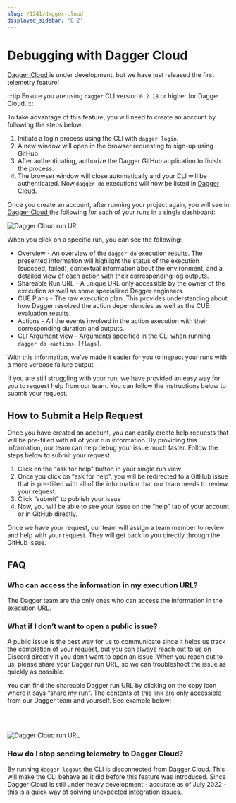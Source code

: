 ```yaml
---
slug: /1241/dagger-cloud
displayed_sidebar: '0.2'
---
```


# Debugging with Dagger Cloud

<p><a href="https://dagger.cloud/" target="_blank" rel="external"> Dagger Cloud </a> is under development, but we have just released the first telemetry feature!</p>

:::tip
Ensure you are using `dagger` CLI version `0.2.18` or higher for Dagger Cloud.
:::

To take advantage of this feature, you will need to create an account by following the steps below:

1. Initiate a login process using the CLI with `dagger login`.
2. A new window will open in the browser requesting to sign-up using GitHub.
3. After authenticating, authorize the Dagger GitHub application to finish the process.
4. The browser window will close automatically and your CLI will be authenticated. Now,`dagger do` executions will now be listed in <a href="https://dagger.cloud/" target="_blank" rel="external">Dagger Cloud</a>.

Once you create an account, after running your project again, you will see in <a href="https://dagger.cloud/" target="_blank" rel="external"> Dagger Cloud </a> the following for each of your runs in a single dashboard:

![Dagger Cloud run URL](/img/dagger-cloud/runs.png)

When you click on a specific run, you can see the following:

- Overview - An overview of the `dagger do` execution results. The presented information will highlight the status of the execution (succeed, failed), contextual information about the environment, and a detailed view of each action with their corresponding log outputs.
- Shareable Run URL - A unique URL only accessible by the owner of the execution as well as some specialized Dagger engineers.
- CUE Plans - The raw execution plan. This provides understanding about how Dagger resolved the action dependencies as well as the CUE evaluation results.
- Actions - All the events involved in the action execution with their corresponding duration and outputs.
- CLI Argument view - Arguments specified in the CLI when running `dagger do <action> [flags]`.

With this information, we’ve made it easier for you to inspect your runs with a more verbose failure output.

If you are still struggling with your run, we have provided an easy way for you to request help from our team. You can follow the instructions below to submit your request.

## How to Submit a Help Request

Once you have created an account, you can easily create help requests that will be pre-filled with all of your run information. By providing this information, our team can help debug your issue much faster. Follow the steps below to submit your request:

1. Click on the “ask for help” button in your single run view
2. Once you click on “ask for help”, you will be redirected to a GitHub issue that is pre-filled with all of the information that our team needs to review your request.
3. Click “submit” to publish your issue
4. Now, you will be able to see your issue on the “help” tab of your account or in GitHub directly.

Once we have your request, our team will assign a team member to review and help with your request. They will get back to you directly through the GitHub issue.

## FAQ

### Who can access the information in my execution URL?

The Dagger team are the only ones who can access the information in the execution URL.

### What if I don’t want to open a public issue?

A public issue is the best way for us to communicate since it helps us track the completion of your request, but you can always reach out to us on Discord directly if you don’t want to open an issue. When you reach out to us, please share your Dagger run URL, so we can troubleshoot the issue as quickly as possible.

You can find the shareable Dagger run URL by clicking on the copy icon where it says “share my run”. The contents of this link are only accessible from our Dagger team and yourself. See example below:

<br></br>

![Dagger Cloud run URL](/img/dagger-cloud/share-url.png)

### How do I stop sending telemetry to Dagger Cloud?

By running `dagger logout` the CLI is disconnected from Dagger Cloud.
This will make the CLI behave as it did before this feature was introduced.
Since Dagger Cloud is still under heavy development - accurate as of July 2022 - this is a quick way of solving unexpected integration issues.
